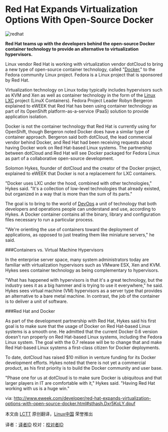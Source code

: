 Red Hat Expands Virtualization Options With Open-Source Docker
==============================================================

![redhat](http://www.eweek.com/imagesvr_ce/1773/290x195redhat1.jpg)

**Red Hat teams up with the developers behind the open-source Docker container technology to provide an alternative to virtualization hypervisors.**

Linux vendor Red Hat is working with virtualization vendor dotCloud to bring a new type of open-source container technology, called "[Docker][1]," to the Fedora community Linux project. Fedora is a Linux project that is sponsored by Red Hat.

Virtualization technology on Linux today typically includes hypervisors such as KVM and Xen as well as container technology in the form of the [Linux LXC][2] project (LinuX Containers). Fedora Project Leader Robyn Bergeron explained to eWEEK that Red Hat has been using container technology as part of its OpenShift platform-as-a-service (PaaS) solution to provide application isolation.

Docker is not the container technology that Red Hat is currently using for OpenShift, though Bergeron noted Docker does have a similar type of container approach. Bergeron said both dotCloud, the lead commercial vendor behind Docker, and Red Hat had been receiving requests about having Docker work on Red Hat-based Linux systems. The partnership between dotCloud and Red Hat will see Docker packaged for Fedora Linux as part of a collaborative open-source development.

Solomon Hykes, founder of dotCloud and the creator of the Docker project, explained to eWEEK that Docker is not a replacement for LXC containers.

"Docker uses LXC under the hood, combined with other technologies," Hykes said. "It's a collection of low-level technologies that already existed, but organized in a way that is more than the sum of its parts."

The goal is to bring to the world of [DevOps][3] a unit of technology that both developers and operations people can understand and use, according to Hykes. A Docker container contains all the binary, library and configuration files necessary to run a particular process.

"We're orienting the use of containers toward the deployment of applications, as opposed to just treating them like miniature servers," he said.

###Containers vs. Virtual Machine Hypervisors

In the enterprise server space, many system administrators today are familiar with virtualization hypervisors such as VMware ESX, Xen and KVM. Hykes sees container technology as being complementary to hypervisors.

"What has happened with hypervisors is that it's a great technology, but the industry sees it as a big hammer and is trying to use it everywhere," he said.
Hykes sees virtual machine (VM) hypervisors as a server type that provides an alternative to a bare metal machine. In contrast, the job of the container is to deliver a unit of software.

###Red Hat and Docker

As part of the development partnership with Red Hat, Hykes said his first goal is to make sure that the usage of Docker on Red Hat-based Linux systems is a smooth one. He admitted that the current Docker 0.6 version doesn't run properly on Red Hat-based Linux systems, including the Fedora Linux system. The goal with the 0.7 release will be to change that and make Red Hat-based Linux systems a first-class citizen for Docker deployments.

To date, dotCloud has raised $10 million in venture funding for its Docker development efforts. Hykes noted that there is not yet a commercial product, as his first priority is to build the Docker community and user base.

"Phase one for us at dotCloud is to make sure Docker is ubiquitous and that larger players in IT are comfortable with it," Hykes said. "Having Red Hat working with us is a huge win." 

via: http://www.eweek.com/developer/red-hat-expands-virtualization-options-with-open-source-docker.html#sthash.Dxr5KoLY.dpuf

本文由 [LCTT][] 原创翻译，[Linux中国][] 荣誉推出

译者：[译者ID][] 校对：[校对者ID][]

[LCTT]:https://github.com/LCTT/TranslateProject
[Linux中国]:http://linux.cn/portal.php
[译者ID]:http://linux.cn/space/译者ID
[校对者ID]:http://linux.cn/space/校对者ID

[1]:https://www.docker.io/
[2]:http://en.wikipedia.org/wiki/LXC
[3]:http://en.wikipedia.org/wiki/DevOps
